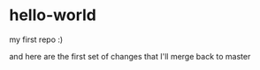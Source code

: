 # hello-world
my first repo :)

and here are the first set of changes that I'll merge back to master
